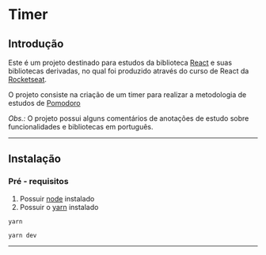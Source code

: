 # Timer

## Introdução

Este é um projeto destinado para estudos da biblioteca [React](https://react.dev/) e suas bibliotecas derivadas,
no qual foi produzido através do curso de React da [Rocketseat](https://www.rocketseat.com.br/).

O projeto consiste na criação de um timer para realizar a metodologia de estudos de [Pomodoro](https://pt.wikipedia.org/wiki/T%C3%A9cnica_pomodoro)

_Obs.:_ O projeto possui alguns comentários de anotações de estudo sobre funcionalidades e bibliotecas em português.

---

## Instalação

### Pré - requisitos

  1. Possuir [node](https://nodejs.org/en) instalado
  2. Possuir o [yarn](https://yarnpkg.com/) instalado
  
```shell
yarn 

yarn dev
```

---